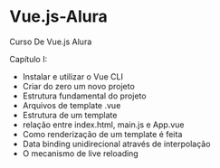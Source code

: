 # Vue.js-Alura

Curso De Vue.js Alura

<p>Capítulo I:</p>

<ul>
    <li>Instalar e utilizar o Vue CLI</li>
    <li>Criar do zero um novo projeto</li>
    <li>Estrutura fundamental do projeto</li>
    <li>Arquivos de template .vue</li>
    <li>Estrutura de um template</li><li>relação entre index.html, main.js e App.vue</li>
    <li>Como renderização de um template é feita</li>
    <li>Data binding unidirecional através de interpolação</li>
    <li>O mecanismo de live reloading</li>
</ul>
